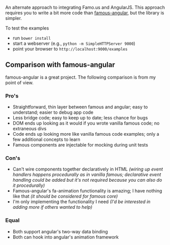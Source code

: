 An alternate approach to integrating Famo.us and AngularJS.
This approach requires you to write a bit more code than [famous-angular](https://github.com/Famous/famous-angular), but the library is simpler.

To test the examples

* run `bower install`
* start a webserver (e.g., `python -m SimpleHTTPServer 9000`)
* point your browser to `http://localhost:9000/examples`

## Comparison with famous-angular

famous-angular is a great project. The following comparison is from my point of view.
 
### Pro's
* Straightforward, thin layer between famous and angular; easy to understand; easier to debug app code
* Less bridge code; easy to keep up to date; less chance for bugs
* DOM ends up looking as it would if you wrote vanilla famous code; no extraneous divs
* Code ends up looking more like vanilla famous code examples; only a few additional concepts to learn
* Famous components are injectable for mocking during unit tests

### Con's
* Can't wire components together declaratively in HTML _(wiring up event handlers happens procedurally as in vanilla famous;
   declarative event handling could be added but it's not required because you can also do it procedurally)_
* Famous-angular's fa-animation functionality is amazing; I have nothing like that _(it should be considered for famous core)_
* I'm only implementing the functionality I need _(I'd be interested in adding more if others wanted to help)_

### Equal
* Both support angular's two-way data binding
* Both can hook into angular's animation framework
 